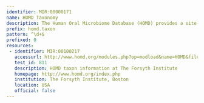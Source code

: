 ```yaml
---
identifier: MIR:00000171
name: HOMD Taxonomy
description: The Human Oral Microbiome Database (HOMD) provides a site-specific comprehensive database for the more than 600 prokaryote species that are present in the human oral cavity. It contains genomic information based on a curated 16S rRNA gene-based provisional naming scheme, and taxonomic information. This datatype contains taxonomic information.
prefix: homd.taxon
pattern: ^\d+$
prefixed: 0
resources:
 - identifier: MIR:00100217
   accessurl: http://www.homd.org/modules.php?op=modload&name=HOMD&file=index&oraltaxonid=${id}&view=dynamic
   test_id: 811
   description: HOMD taxon information at The Forsyth Institute
   homepage: http://www.homd.org/index.php
   institution: The Forsyth Institute, Boston
   location: USA
   official: false
---
```

